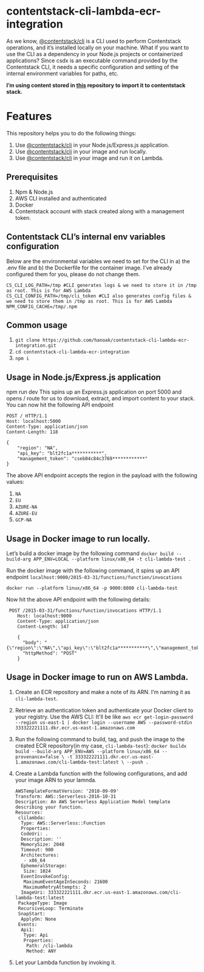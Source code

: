 # contentstack-cli-lambda-ecr-integration

As we know, [@contentstack/cli](https://github.com/contentstack/cli) is a CLI used to perform Contentstack operations, and it’s installed locally on your machine. What if you want to use the CLI as a dependency in your Node.js projects or containerized applications? Since csdx is an executable command provided by the Contentstack CLI, it needs a specific configuration and setting of the internal environment variables for paths, etc.

**I’m using content stored in [this](https://github.com/hanoak/contentstack-starter-app-data) repository to import it to contentstack stack.**

# Features

This repository helps you to do the following things:

1. Use [@contentstack/cli](https://github.com/contentstack/cli) in your Node.js/Express.js application.
2. Use [@contentstack/cli](https://github.com/contentstack/cli) in your image and run locally.
3. Use [@contentstack/cli](https://github.com/contentstack/cli) in your image and run it on Lambda.

## **Prerequisites**

1. Npm & Node.js
2. AWS CLI installed and authenticated
3. Docker
4. Contentstack account with stack created along with a management token.

## **Contentstack CLI’s internal env variables configuration**

Below are the environmental variables we need to set for the CLI in a) the .env file and b) the Dockerfile for the container image. I’ve already configured them for you, please do not change them.

    CS_CLI_LOG_PATH=/tmp #CLI generates logs & we need to store it in /tmp as root. This is for AWS Lambda
    CS_CLI_CONFIG_PATH=/tmp/cli_token #CLI also generates config files & we need to store them in /tmp as root. This is for AWS Lambda
    NPM_CONFIG_CACHE=/tmp/.npm

## **Common usage**

1. `git clone https://github.com/hanoak/contentstack-cli-lambda-ecr-integration.git`
2. `cd contentstack-cli-lambda-ecr-integration`
3. `npm i`

## **Usage in Node.js/Express.js application**

npm run dev This spins up an Express.js application on port 5000 and opens / route for us to download, extract, and import content to your stack. You can now hit the following API endpoint

    POST / HTTP/1.1
    Host: localhost:5000
    Content-Type: application/json
    Content-Length: 118

    {
        "region": "NA",
        "api_key": "blt2fc1a***********",
        "management_token": "cseb04c84c3769************"
    }

The above API endpoint accepts the region in the payload with the following values:

1. `NA`
2. `EU`
3. `AZURE-NA`
4. `AZURE-EU`
5. `GCP-NA`

## **Usage in Docker image to run locally.**

Let’s build a docker image by the following command
`docker build --build-arg APP_ENV=LOCAL --platform linux/x86_64 -t cli-lambda-test .`

Run the docker image with the following command, it spins up an API endpoint
`localhost:9000/2015-03-31/functions/function/invocations`

`docker run --platform linux/x86_64 -p 9000:8080 cli-lambda-test`

Now hit the above API endpoint with the following details:

     POST /2015-03-31/functions/function/invocations HTTP/1.1
        Host: localhost:9000
        Content-Type: application/json
        Content-Length: 147

        {
          "body": "{\"region\":\"NA\",\"api_key\":\"blt2fc1a***********\",\"management_token\":\"cseb04c84c3769************\"}",
          "httpMethod": "POST"
        }

## **Usage in Docker image to run on AWS Lambda.**

1.  Create an ECR repository and make a note of its ARN. I’m naming it as `cli-lambda-test`.
2.  Retrieve an authentication token and authenticate your Docker client to your registry. Use the AWS CLI: It'll be like `aws ecr get-login-password --region us-east-1 | docker login --username AWS --password-stdin 333322221111.dkr.ecr.us-east-1.amazonaws.com`
3.  Run the following command to build, tag, and push the image to the created ECR repository(in my case, `cli-lambda-test`):
    `docker buildx build --build-arg APP_ENV=AWS --platform linux/x86_64 --provenance=false \ -t 333322221111.dkr.ecr.us-east-1.amazonaws.com/cli-lambda-test:latest \ --push .`
4.  Create a Lambda function with the following configurations, and add your image ARN to your lamnda.

        AWSTemplateFormatVersion: '2010-09-09'
        Transform: AWS::Serverless-2016-10-31
        Description: An AWS Serverless Application Model template describing your function.
        Resources:
         clilambda:
          Type: AWS::Serverless::Function
          Properties:
          CodeUri: .
          Description: ''
          MemorySize: 2048
          Timeout: 900
          Architectures:
           - x86_64
          EphemeralStorage:
           Size: 1024
          EventInvokeConfig:
           MaximumEventAgeInSeconds: 21600
           MaximumRetryAttempts: 2
          ImageUri: 333322221111.dkr.ecr.us-east-1.amazonaws.com/cli-lambda-test:latest
         PackageType: Image
         RecursiveLoop: Terminate
         SnapStart:
          ApplyOn: None
         Events:
          Api1:
           Type: Api
           Properties:
            Path: /cli-lambda
            Method: ANY

5.  Let your Lambda function by invoking it.

